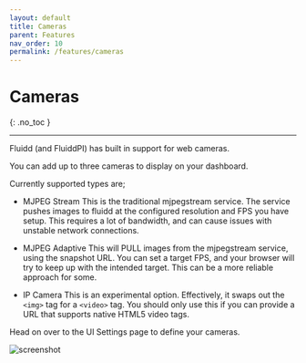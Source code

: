 ```yaml
---
layout: default
title: Cameras
parent: Features
nav_order: 10
permalink: /features/cameras
---
```


# Cameras
{: .no_toc }

---

Fluidd (and FluiddPI) has built in support for web cameras.

You can add up to three cameras to display on your dashboard.

Currently supported types are;

- MJPEG Stream
  This is the traditional mjpegstream service. The service pushes images to
  fluidd at the configured resolution and FPS you have setup. This requires
  a lot of bandwidth, and can cause issues with unstable network connections.

- MJPEG Adaptive
  This will PULL images from the mjpegstream service, using the snapshot URL.
  You can set a target FPS, and your browser will try to keep up with the
  intended target. This can be a more reliable approach for some.

- IP Camera
  This is an experimental option. Effectively, it swaps out the `<img>` tag
  for a `<video>` tag. You should only use this if you can provide a URL
  that supports native HTML5 video tags.

Head on over to the UI Settings page to define your cameras.

![screenshot](/assets/images/camera_settings.png)
